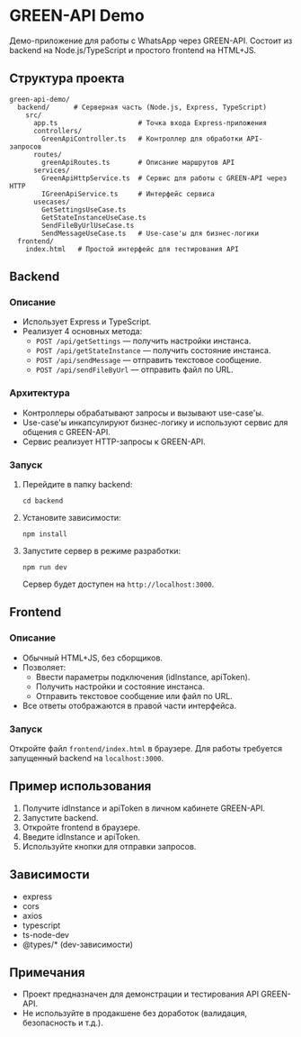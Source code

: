 # GREEN-API Demo

Демо-приложение для работы с WhatsApp через GREEN-API. Состоит из backend на Node.js/TypeScript и простого frontend на HTML+JS.

## Структура проекта

```
green-api-demo/
  backend/      # Серверная часть (Node.js, Express, TypeScript)
    src/
      app.ts                    # Точка входа Express-приложения
      controllers/
        GreenApiController.ts   # Контроллер для обработки API-запросов
      routes/
        greenApiRoutes.ts       # Описание маршрутов API
      services/
        GreenApiHttpService.ts  # Сервис для работы с GREEN-API через HTTP
        IGreenApiService.ts     # Интерфейс сервиса
      usecases/
        GetSettingsUseCase.ts
        GetStateInstanceUseCase.ts
        SendFileByUrlUseCase.ts
        SendMessageUseCase.ts   # Use-case'ы для бизнес-логики
  frontend/
    index.html   # Простой интерфейс для тестирования API
```

## Backend

### Описание

- Использует Express и TypeScript.
- Реализует 4 основных метода:
  - `POST /api/getSettings` — получить настройки инстанса.
  - `POST /api/getStateInstance` — получить состояние инстанса.
  - `POST /api/sendMessage` — отправить текстовое сообщение.
  - `POST /api/sendFileByUrl` — отправить файл по URL.

### Архитектура

- Контроллеры обрабатывают запросы и вызывают use-case'ы.
- Use-case'ы инкапсулируют бизнес-логику и используют сервис для общения с GREEN-API.
- Сервис реализует HTTP-запросы к GREEN-API.

### Запуск

1. Перейдите в папку backend:
   ```
   cd backend
   ```
2. Установите зависимости:
   ```
   npm install
   ```
3. Запустите сервер в режиме разработки:
   ```
   npm run dev
   ```
   Сервер будет доступен на `http://localhost:3000`.

## Frontend

### Описание

- Обычный HTML+JS, без сборщиков.
- Позволяет:
  - Ввести параметры подключения (idInstance, apiToken).
  - Получить настройки и состояние инстанса.
  - Отправить текстовое сообщение или файл по URL.
- Все ответы отображаются в правой части интерфейса.

### Запуск

Откройте файл `frontend/index.html` в браузере. Для работы требуется запущенный backend на `localhost:3000`.

## Пример использования

1. Получите idInstance и apiToken в личном кабинете GREEN-API.
2. Запустите backend.
3. Откройте frontend в браузере.
4. Введите idInstance и apiToken.
5. Используйте кнопки для отправки запросов.

## Зависимости

- express
- cors
- axios
- typescript
- ts-node-dev
- @types/* (dev-зависимости)

## Примечания

- Проект предназначен для демонстрации и тестирования API GREEN-API.
- Не используйте в продакшене без доработок (валидация, безопасность и т.д.). 
